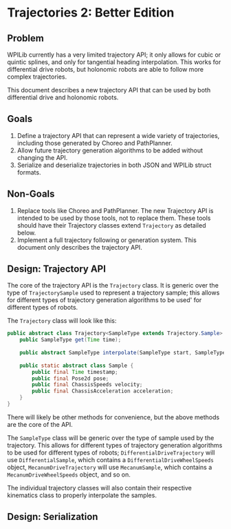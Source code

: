 # Trajectories 2: Better Edition

## Problem 

WPILib currently has a very limited trajectory API;
it only allows for cubic or quintic splines,
and only for tangential heading interpolation.
This works for differential drive robots,
but holonomic robots are able to follow more complex trajectories.

This document describes a new trajectory API that can be used
by both differential drive and holonomic robots.

## Goals 

1. Define a trajectory API that can represent a wide variety of trajectories,
   including those generated by Choreo and PathPlanner.
2. Allow future trajectory generation algorithms to be added
   without changing the API.
3. Serialize and deserialize trajectories in both JSON and WPILib struct formats.

## Non-Goals

1. Replace tools like Choreo and PathPlanner. 
   The new Trajectory API is intended to be used by those tools,
   not to replace them. 
   These tools should have their Trajectory classes extend `Trajectory` as detailed below.
2. Implement a full trajectory following or generation system.
   This document only describes the trajectory API.

## Design: Trajectory API

The core of the trajectory API is the `Trajectory` class.
It is generic over the type of `TrajectorySample` used to represent a trajectory sample;
this allows for different types of trajectory generation algorithms to be used'
for different types of robots.

The `Trajectory` class will look like this:

```java
public abstract class Trajectory<SampleType extends Trajectory.Sample> {
    public SampleType get(Time time);
    
    public abstract SampleType interpolate(SampleType start, SampleType end, double t);
    
    public static abstract class Sample {
        public final Time timestamp;
        public final Pose2d pose;
        public final ChassisSpeeds velocity;
        public final ChassisAcceleration acceleration;
    }
}
```

There will likely be other methods for convenience,
but the above methods are the core of the API.

The `SampleType` class will be generic over the type of sample used by the trajectory.
This allows for different types of trajectory generation algorithms to be used
for different types of robots;
`DifferentialDriveTrajectory` will use `DifferentialSample`, 
which contains a `DifferentialDriveWheelSpeeds` object,
`MecanumDriveTrajectory` will use `MecanumSample`,
which contains a `MecanumDriveWheelSpeeds` object,
and so on.

The individual trajectory classes will also contain their respective kinematics class
to properly interpolate the samples.


## Design: Serialization


